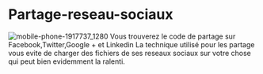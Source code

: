 # Partage-reseau-sociaux
![mobile-phone-1917737_1280](https://user-images.githubusercontent.com/26253791/45126785-68107880-b175-11e8-8d5f-691055de0f87.jpg)
Vous trouverez le code de partage sur Facebook,Twitter,Google + et Linkedin
La technique utilisé pour les partage vous evite de charger des fichiers de ses reseaux sociaux sur votre chose qui peut bien evidemment la ralenti.
